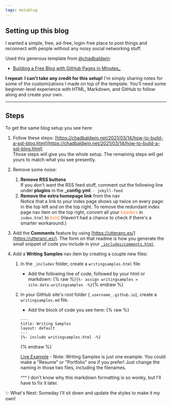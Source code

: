 ```yaml
---
tags: metablog
---
```

## Setting up this blog
I wanted a simple, free, ad-free, login-free place to post things and reconnect with people without any noisy social networking stuff.

Used this generous template from [@chadbaldwin](https://github.com/chadbaldwin): 
 - [Building a Free Blog with GitHub Pages in Minutes_](https://chadbaldwin.net/2021/03/14/how-to-build-a-sql-blog.html)
 
**I repeat: I can't take any credit for this setup!** I'm simply sharing notes for some of the customizations I made on top of the template. You'll need some beginner-level experience with HTML, Markdown, and GitHub to follow along and create your own.

---

## Steps
To get the same blog setup you see here: 
1. Follow these steps: [https://chadbaldwin.net/2021/03/14/how-to-build-a-sql-blog.html](https://chadbaldwin.net/2021/03/14/how-to-build-a-sql-blog.html) <br>Those steps will give you the whole setup. The remaining steps will get yours to match what you see presently.
2. Remove some noise: 
	1. **Remove RSS buttons** <br>If you don't want the RSS feed stuff, comment out the following line under **plugins** in the **_config.yml**: `- jekyll-feed`
	2. **Remove the extra homepage link** from the nav <br>Notice that a link to your index page shows up twice on every page: in the top left and on the top right. To remove the redundant index page nav item on the top right, convert all your <font color="#FF7A32">headers</font> in `index.html` to <font color="#FF7A32">bold</font> (Haven't had a chance to check if there's a smarter workaround.) 
	
3. Add the **Comments** feature by using [https://utteranc.es/](https://utteranc.es/). The form on that readme is how you generate the small snippet of code you include in your [`_includes/comments.html`](https://github.com/soyoahn/soyoahn.github.io/blob/4d45a93eb0e5d3e8518eb254974de5bd0bd8caab/_includes/comments.html).

4. Add a **Writing Samples** nav item by creating a couple new files: 
	1. In the `_includes` folder, create a `writingsamples.html` file. 
		- Add the following line of code, followed by your html or markdown: {% raw %}`{%- assign writingsamples = site.data.writingsamples -%}`{% endraw %}
	2. In your GitHub site's root folder (`_username_.github.io`), create a `writingsamples.md` file.
		- Add the block of code you see here: 
		{% raw %} 
		``` 
		--- 
		title: Writing Samples 
		layout: default 
		--- 
		{%- include writingsamples.html -%} 
		``` 
		{% endraw %}
		
		[Live Example](https://github.com/soyoahn/soyoahn.github.io/blob/main/writingsamples.md?plain=1)  - Note: Writing Samples is just one example. You could make a "Resume" or "Portfolio" one if you prefer! Just change the naming in those two files, including the filenames. 
		
		^^^ I don't know why this markdown formatting is so wonky, but I'll have to fix it later. 
		
✨ What's Next: Someday I'll sit down and update the styles to make it my own!